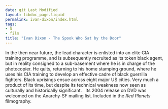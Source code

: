```yaml
---
date: git Last Modified
layout: libdoc_page.liquid
permalink: ivan-dixon/index.html
tags:
- S
- film
title: "Ivan Dixon - The Spook Who Sat by the Door"
---
```


In the then near future, the lead character is enlisted  into an elite CIA training programme, and is subsequently recruited as its token  black agent, but in reality consigned to a sub-basement where he is in charge of  the photocopier. He quits, returning to his home stamping ground, where he uses  his CIA training to develop an effective cadre of black guerrilla fighters.  Black uprisings ensue across eight major US cities. Very much a product of its  time, but despite its technical weakness now seen as culturally and historically  significant.
 
Its 2004 release on DVD was welcomed on the Anarchy-SF  mailing list. Included in the _Red Planets_  filmography.